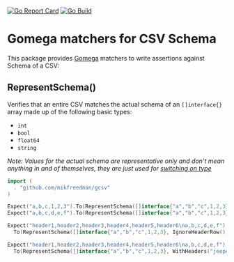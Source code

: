 [![Go Report Card](https://goreportcard.com/badge/github.com/mikfreedman/gcsv)](https://goreportcard.com/report/github.com/mikfreedman/gcsv)
[![Go Build](https://github.com/mikfreedman/gcsv/actions/workflows/go.yml/badge.svg)](https://github.com/mikfreedman/gcsv/actions/workflows/go.yml/badge.svg)

Gomega matchers for CSV Schema
==================================

This package provides [Gomega](https://github.com/onsi/gomega) matchers to write assertions against Schema of a CSV:

RepresentSchema()
-------------------
Verifies that an entire CSV matches the actual schema of an `[]interface{}` array made up of the following basic types:

* `int`
* `bool`
* `float64`
* `string` 

*Note: Values for the actual schema are representative only and don't mean anything in and of themselves, they are just used for [switching on type](/match_schema.go#L57)*

```go
import (
  . "github.com/mikfreedman/gcsv"
)

Expect("a,b,c,1,2,3").To(RepresentSchema([]interface{"a","b","c",1,2,3})) // Pass
Expect("a,b,c,d,e,f").To(RepresentSchema([]interface{"a","b","c",1,2,3})) // Fail!

Expect("header1,header2,header3,header4,header5,header6\na,b,c,d,e,f").
  To(RepresentSchema([]interface{"a","b","c",1,2,3}, IgnoreHeaderRow())) // Pass

Expect("header1,header2,header3,header4,header5,header6\na,b,c,d,e,f").
  To(RepresentSchema([]interface{"a","b","c",1,2,3}, WithHeaders("jeepers", "creepers"))) // Fail!


```

